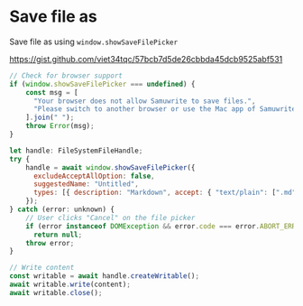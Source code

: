 # Save file as

Save file as using `window.showSaveFilePicker`

<https://gist.github.com/viet34tqc/57bcb7d5de26cbbda45dcb9525abf531>

```js
// Check for browser support
if (window.showSaveFilePicker === undefined) {
	const msg = [
	  "Your browser does not allow Samuwrite to save files.",
	  "Please switch to another browser or use the Mac app of Samuwrite.",
	].join(" ");
	throw Error(msg);
}

let handle: FileSystemFileHandle;
try {
	handle = await window.showSaveFilePicker({
	  excludeAcceptAllOption: false,
	  suggestedName: "Untitled",
	  types: [{ description: "Markdown", accept: { "text/plain": [".md"] } }],
	});
} catch (error: unknown) {
	// User clicks "Cancel" on the file picker
	if (error instanceof DOMException && error.code === error.ABORT_ERR)
	  return null;
	throw error;
}

// Write content
const writable = await handle.createWritable();
await writable.write(content);
await writable.close();
```
